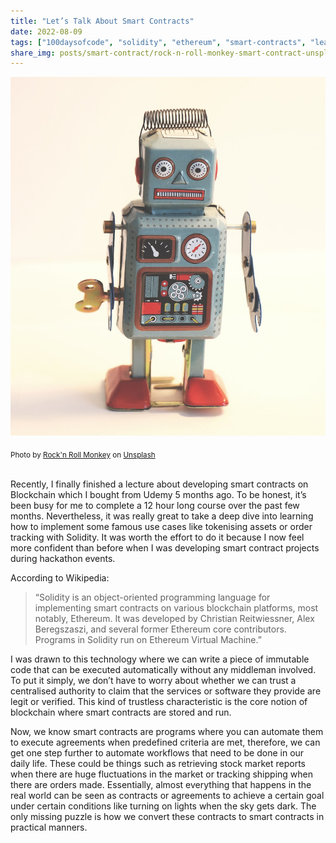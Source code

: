 ```yaml
---
title: "Let’s Talk About Smart Contracts"
date: 2022-08-09
tags: ["100daysofcode", "solidity", "ethereum", "smart-contracts", "learning-journey"]
share_img: posts/smart-contract/rock-n-roll-monkey-smart-contract-unsplash.jpg
---
```


![image](rock-n-roll-monkey-smart-contract-unsplash.jpg)
<div class="cn"><sub>
Photo by <a class="au lc" target="_blank" href="https://unsplash.com/@rocknrollmonkey?utm_source=unsplash&utm_medium=referral&utm_content=creditCopyText">Rock'n Roll Monkey</a> on <a class="au lc" target="_blank" href="https://unsplash.com/s/photos/robot?utm_source=unsplash&utm_medium=referral&utm_content=creditCopyText">Unsplash</a>
</sub></div>

<br/>

Recently, I finally finished a lecture about developing smart contracts on Blockchain which I bought from Udemy 5 months ago. To be honest, it’s been busy for me to complete a 12 hour long course over the past few months. Nevertheless, it was really great to take a deep dive into learning how to implement some famous use cases like tokenising assets or order tracking with Solidity. It was worth the effort to do it because I now feel more confident than before when I was developing smart contract projects during hackathon events.

According to Wikipedia:
>“Solidity is an object-oriented programming language for implementing smart contracts on various blockchain platforms, most notably, Ethereum. It was developed by Christian Reitwiessner, Alex Beregszaszi, and several former Ethereum core contributors. Programs in Solidity run on Ethereum Virtual Machine.”

I was drawn to this technology where we can write a piece of immutable code that can be executed automatically without any middleman involved. To put it simply, we don’t have to worry about whether we can trust a centralised authority to claim that the services or software they provide are legit or verified. This kind of trustless characteristic is the core notion of blockchain where smart contracts are stored and run.

Now, we know smart contracts are programs where you can automate them to execute agreements when predefined criteria are met, therefore, we can get one step further to automate workflows that need to be done in our daily life. These could be things such as retrieving stock market reports when there are huge fluctuations in the market or tracking shipping when there are orders made. Essentially, almost everything that happens in the real world can be seen as contracts or agreements to achieve a certain goal under certain conditions like turning on lights when the sky gets dark. The only missing puzzle is how we convert these contracts to smart contracts in practical manners.

